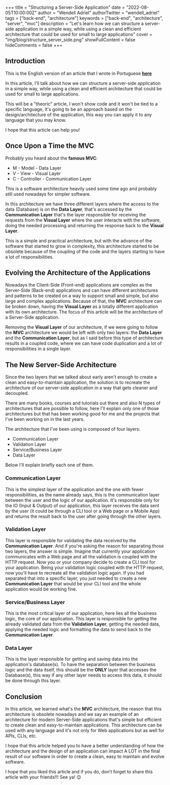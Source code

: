 +++
title = "Structuring a Server-Side Application"
date = "2022-08-05T10:00:00Z"
author = "Wendell Adriel"
authorTwitter = "wendell_adriel"
tags = ["back-end", "architecture"]
keywords = ["back-end", "architecture", "server", "mvc"]
description = "Let's learn how we can structure a server-side application in a simple way, while using a clean and efficient architecture that could be used for small to large applications"
cover = "img/blog/structure_server_side.png"
showFullContent = false
hideComments = false
+++

## Introduction

This is the English version of an article that I wrote in Portuguese **[here](https://dev.to/wendell_adriel/estruturando-uma-aplicacao-server-side-548b)**

In this article, I'll talk about how we can structure a server-side application in a simple way, while using a clean and efficient architecture that could be used for small to large applications.

This will be a "theoric" article, I won't show code and it won't be tied to a specific language, it's going to be an approach based on the design/architecture of the application, this way you can apply it to any language that you may know.

I hope that this article can help you!

## Once Upon a Time the MVC

Probably you heard about the **famous MVC**:

- M - Model - Data Layer
- V - View - Visual Layer
- C - Controller - Communication Layer

This is a software architecture heavily used some time ago and probably still used nowadays for simpler software.

In this architecture we have three different layers where the access to the data (Database) is on the **Data Layer**, that's accessed by the **Communication Layer** that's the layer responsible for receiving the requests from the **Visual Layer** where the user interacts with the software, doing the needed processing and returning the response back to the **Visual Layer**.

This is a simple and practical architecture, but with the advance of the software that started to grow in complexity, this architecture started to be obsolete because of the coupling of the code and the layers starting to have a lot of responsibilities.

## Evolving the Architecture of the Applications

Nowadays the Client-Side (Front-end) applications are complex as the Server-Side (Back-end) applications and can have different architectures and patterns to be created on a way to support small and simple, but also large and complex applications. Because of that, the **MVC** architecture can be broken down, having the **Visual Layer** as a totally different application with its own architecture. The focus of this article will be the architecture of a Server-Side application.

Removing the **Visual Layer** of our architecture, if we were going to follow the **MVC** architecture we would be left with only two layers: the **Data Layer** and the **Communication Layer**, but as I said before this type of architecture results in a coupled code, where we can have code duplication and a lot of responsibilities in a single layer.

## The New Server-Side Architecture

Since the two layers that we talked about early aren't enough to create a clean and easy-to-maintain application, the solution is to recreate the architecture of our server-side application in a way that gets cleaner and decoupled.

There are many books, courses and tutorials out there and also N types of architectures that are possible to follow, here I'll explain only one of those architectures but that has been working good for me and the projects that I've been working on in the last years.

The architecture that I've been using is composed of four layers:

- Communication Layer
- Validation Layer
- Service/Business Layer
- Data Layer

Below I'll explain briefly each one of them.

### Communication Layer

This is the simplest layer of the application and the one with fewer responsibilities, as the name already says, this is the communication layer between the user and the logic of our application. It's responsible only for the IO (Input & Output) of our application, this layer receives the data sent by the user (it could be through a CLI tool or a Web page or a Mobile App) and returns the result back to the user after going through the other layers.

### Validation Layer

This layer is responsible for validating the data received by the **Communication Layer**. And if you're asking the reason for separating those two layers, the answer is simple. Imagine that currently your application communicates with a Web page and all the validation is coupled with the HTTP request. Now you or your company decide to create a CLI tool for your application. Being your validation logic coupled with the HTTP request, now you'll have to recreate all the validation logic again. If you had separated that into a specific layer, you just needed to create a new **Communication Layer** that would be your CLI tool and the whole application would be working fine.

### Service/Business Layer

This is the most critical layer of our application, here lies all the business logic, the core of our application. This layer is responsible for getting the already validated data from the **Validation Layer**, getting the needed data, applying the needed logic and formatting the data to send back to the **Communication Layer**.

### Data Layer

This is the layer responsible for getting and saving data into the application's database(s). To have the separation between the business logic and the data itself, this should be the **ONLY** layer that accesses the Database(s), this way if any other layer needs to access this data, it should be done through this layer.

## Conclusion

In this article, we learned what's the **MVC** architecture, the reason that this architecture is obsolete nowadays and we say an example of an architecture for modern Server-Side applications that's simple but efficient to create clean and easy-to-maintain applications. This architecture can be used with any language and it's not only for Web applications but as well for APIs, CLIs, etc.

I hope that this article helped you to have a better understanding of how the architecture and the design of an application can impact A LOT in the final result of our software in order to create a clean, easy to maintain and evolve software.

I hope that you liked this article and if you do, don’t forget to share this article with your friends!!! See ya! :wink:
